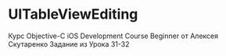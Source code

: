 # UITableViewEditing
Курс Objective-C iOS Development Course Beginner от Алексея Скутаренко Задание из Урока 31-32
